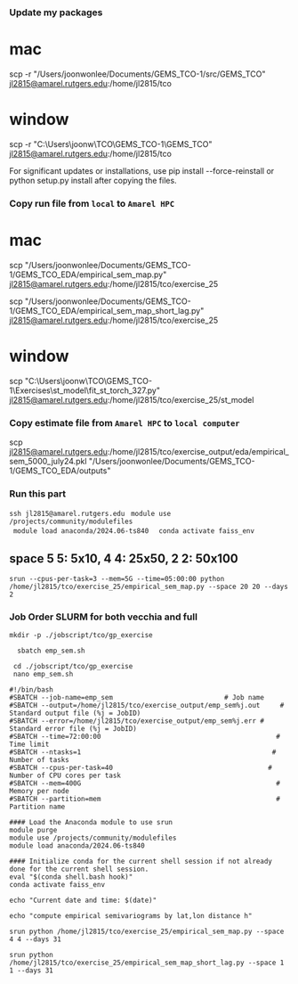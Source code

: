 ### Update my packages
# mac
scp -r "/Users/joonwonlee/Documents/GEMS_TCO-1/src/GEMS_TCO" jl2815@amarel.rutgers.edu:/home/jl2815/tco

# window
scp -r "C:\Users\joonw\TCO\GEMS_TCO-1\GEMS_TCO" jl2815@amarel.rutgers.edu:/home/jl2815/tco 

For significant updates or installations, use pip install --force-reinstall or python setup.py install after copying the files.

### Copy run file from ```local``` to ```Amarel HPC```
# mac
scp "/Users/joonwonlee/Documents/GEMS_TCO-1/GEMS_TCO_EDA/empirical_sem_map.py" jl2815@amarel.rutgers.edu:/home/jl2815/tco/exercise_25

scp "/Users/joonwonlee/Documents/GEMS_TCO-1/GEMS_TCO_EDA/empirical_sem_map_short_lag.py" jl2815@amarel.rutgers.edu:/home/jl2815/tco/exercise_25

# window
scp "C:\Users\joonw\TCO\GEMS_TCO-1\Exercises\st_model\fit_st_torch_327.py" jl2815@amarel.rutgers.edu:/home/jl2815/tco/exercise_25/st_model

### Copy estimate file from ```Amarel HPC``` to ```local computer```

scp jl2815@amarel.rutgers.edu:/home/jl2815/tco/exercise_output/eda/empirical_sem_5000_july24.pkl "/Users/joonwonlee/Documents/GEMS_TCO-1/GEMS_TCO_EDA/outputs"


### Run this part
```ssh jl2815@amarel.rutgers.edu```
```  module use /projects/community/modulefiles  ```           
```  module load anaconda/2024.06-ts840  ``` 
```  conda activate faiss_env   ```


## space 5 5: 5x10, 4 4: 25x50, 2 2: 50x100

``` srun --cpus-per-task=3 --mem=5G --time=05:00:00 python /home/jl2815/tco/exercise_25/empirical_sem_map.py --space 20 20 --days 2    ```



### Job Order SLURM for both vecchia and full
```mkdir -p ./jobscript/tco/gp_exercise```     

```   sbatch emp_sem.sh   ```


```  cd ./jobscript/tco/gp_exercise  ```                             
```  nano emp_sem.sh  ```        
 

``` 
#!/bin/bash
#SBATCH --job-name=emp_sem                            # Job name
#SBATCH --output=/home/jl2815/tco/exercise_output/emp_sem%j.out     # Standard output file (%j = JobID)
#SBATCH --error=/home/jl2815/tco/exercise_output/emp_sem%j.err # Standard error file (%j = JobID)
#SBATCH --time=72:00:00                                            # Time limit
#SBATCH --ntasks=1                                                # Number of tasks
#SBATCH --cpus-per-task=40                                       # Number of CPU cores per task
#SBATCH --mem=400G                                                 # Memory per node
#SBATCH --partition=mem                                            # Partition name

#### Load the Anaconda module to use srun 
module purge                                              
module use /projects/community/modulefiles                 
module load anaconda/2024.06-ts840 

#### Initialize conda for the current shell session if not already done for the current shell session.
eval "$(conda shell.bash hook)"
conda activate faiss_env

echo "Current date and time: $(date)"

echo "compute empirical semivariograms by lat,lon distance h"

srun python /home/jl2815/tco/exercise_25/empirical_sem_map.py --space 4 4 --days 31 

srun python /home/jl2815/tco/exercise_25/empirical_sem_map_short_lag.py --space 1 1 --days 31 


```

